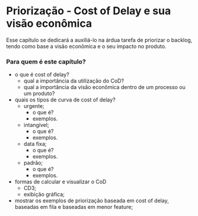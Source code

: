 # Priorização - Cost of Delay e sua visão econômica
Esse capítulo se dedicará a auxiliá-lo na árdua tarefa de priorizar o backlog, tendo como base a visão econômica e o seu impacto no produto.

### Para quem é este capítulo?


- o que é cost of delay?
	- qual a importância da utilização do CoD?
	- qual a importância da visão econômica dentro de um processo ou um produto?
- quais os tipos de curva de cost of delay?
	- urgente;
		- o que é?
		- exemplos.
	- intangível;
		- o que é?
		- exemplos.
	- data fixa;
		- o que é?
		- exemplos.
	- padrão;
		- o que é?
		- exemplos.
- formas de calcular e visualizar o CoD
	- CD3;
	- exibição gráfica;
- mostrar os exemplos de priorização baseada em cost of delay, baseadas em fila e baseadas em menor feature;


